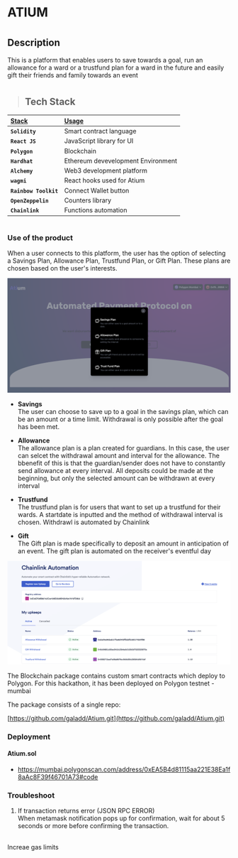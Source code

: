 # ATIUM


#
## Description

This is a platform that enables users to save towards a goal, run an allowance for a ward or a trustfund plan for a ward in the future and easily gift their friends and family towards an event

#


#
> ## Tech Stack
|   <b><u>Stack</u></b>     |  <b><u>Usage</u></b>               |
| :-------------------------| :----------------------------------|
| **`Solidity`**            | Smart contract language            |
| **`React JS`**            | JavaScript library for UI          |
| **`Polygon`**             | Blockchain                         |
| **`Hardhat`**             | Ethereum devevelopment Environment |
| **`Alchemy`**             | Web3 development platform          |
| **`wagmi`**               | React hooks used for Atium         |
| **`Rainbow Toolkit`**     | Connect Wallet button              |
| **`OpenZeppelin`**        | Counters library                   |
| **`Chainlink`**           | Functions automation               |
 
#


### Use of the product

When a user connects to this platform, the user has the option of selecting a Savings Plan,
Allowance Plan, Trustfund Plan, or Gift Plan. These plans are chosen based on the user's interests.

<p align="center" width="100%">
 <img src="./docs/choose_plans.png" alt="choose plans"/>
</p> 

- **Savings** <br />
The user can choose to save up to a goal in the savings plan, which can be an amount or a time limit.
Withdrawal is only possible after the goal has been met.

- **Allowance** <br />
The allowance plan is a plan created for guardians. In this case, the user can selcet the withdrawal amount and interval for the allowance. The bbenefit of this is that the guardian/sender does not have to constantly send allowance at every interval. All deposits could be made at the beginning, but only the selected amount can be withdrawn at every interval

- **Trustfund** <br />
The trustfund plan is for users that want to set up a trustfund for their wards. A startdate is inputted and the method of withdrawal interval is chosen. Withdrawl is automated by Chainlink

- **Gift** <br />
The Gift plan is made specifically to deposit an amount in anticipation of an event. The gift plan is
automated on the receiver's eventful day  

<p align="center" width="100%">
 <img src="./docs/Chainlink.png" alt="chainlink"/>
</p> 


The Blockchain package contains custom smart contracts which deploy to Polygon. For this hackathon, it has been deployed on Polygon testnet - mumbai 

The package consists of a single repo: 

[https://github.com/galadd/Atium.git](https://github.com/galadd/Atium.git)


### Deployment

#### Atium.sol

- https://mumbai.polygonscan.com/address/0xEA5B4d81115aa221E38Ea1f8aAc8F39f46701A73#code


### Troubleshoot

1. If transaction returns error (JSON RPC ERROR) <br />
When metamask notification pops up for confirmation, wait for about 5 seconds or more before confirming the transaction. <br /> <br />

Increae gas limits 